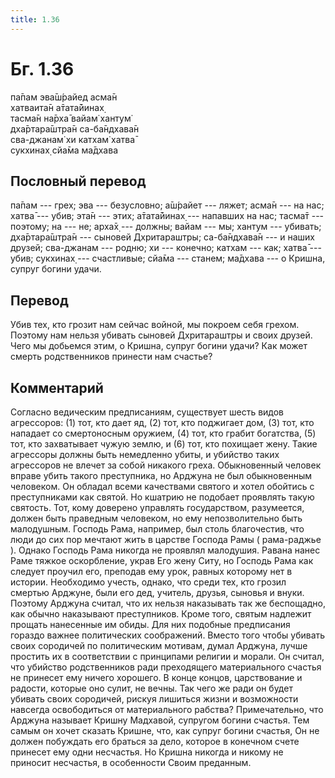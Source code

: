 ```yaml
---
title: 1.36
---
```


# Бг. 1.36
па̄пам эва̄ш́райед асма̄н<br/>
хатваита̄н а̄тата̄йинах̣<br/>
тасма̄н на̄рха̄ вайам̇ хантум̇<br/>
дха̄ртара̄шт̣ра̄н са-ба̄ндхава̄н<br/>
сва-джанам̇ хи катхам̇ хатва̄<br/>
сукхинах̣ сйа̄ма ма̄дхава
## Пословный перевод

па̄пам --- грех; эва --- безусловно; а̄ш́райет --- ляжет; асма̄н --- на нас;
хатва̄ --- убив; эта̄н --- этих; а̄тата̄йинах̣ --- напавших на нас; тасма̄т
--- поэтому; на --- не; арха̄х̣ --- должны; вайам --- мы; хантум ---
убивать; дха̄ртара̄шт̣ра̄н --- сыновей Дхритараштры; са-ба̄ндхава̄н --- и
наших друзей; сва-джанам --- родню; хи --- конечно; катхам --- как;
хатва̄ --- убив; сукхинах̣ --- счастливые; сйа̄ма --- станем; ма̄дхава --- о
Кришна, супруг богини удачи.

## Перевод

Убив тех, кто грозит нам сейчас войной, мы покроем себя грехом. Поэтому
нам нельзя убивать сыновей Дхритараштры и своих друзей. Чего мы добьемся
этим, о Кришна, супруг богини удачи? Как может смерть родственников
принести нам счастье?

## Комментарий

Согласно ведическим предписаниям, существует шесть видов агрессоров: (1)
тот, кто дает яд, (2) тот, кто поджигает дом, (3) тот, кто нападает со
смертоносным оружием, (4) тот, кто грабит богатства, (5) тот, кто
захватывает чужую землю, и (6) тот, кто похищает жену. Такие агрессоры
должны быть немедленно убиты, и убийство таких агрессоров не влечет за
собой никакого греха. Обыкновенный человек вправе убить такого
преступника, но Арджуна не был обыкновенным человеком. Он обладал всеми
качествами святого и хотел обойтись с преступниками как святой. Но
кшатрию не подобает проявлять такую святость. Тот, кому доверено
управлять государством, разумеется, должен быть праведным человеком, но
ему непозволительно быть малодушным. Господь Рама, например, был столь
благочестив, что люди до сих пор мечтают жить в царстве Господа Рамы (
рама-раджье ). Однако Господь Рама никогда не проявлял малодушия. Равана
нанес Раме тяжкое оскорбление, украв Его жену Ситу, но Господь Рама как
следует проучил его, преподав ему урок, равных которому нет в истории.
Необходимо учесть, однако, что среди тех, кто грозил смертью Арджуне,
были его дед, учитель, друзья, сыновья и внуки. Поэтому Арджуна считал,
что их нельзя наказывать так же беспощадно, как обычно наказывают
преступников. Кроме того, святым надлежит прощать нанесенные им обиды.
Для них подобные предписания гораздо важнее политических соображений.
Вместо того чтобы убивать своих сородичей по политическим мотивам, думал
Арджуна, лучше простить их в соответствии с принципами религии и морали.
Он считал, что убийство родственников ради преходящего материального
счастья не принесет ему ничего хорошего. В конце концов, царствование и
радости, которые оно сулит, не вечны. Так чего же ради он будет убивать
своих сородичей, рискуя лишиться жизни и возможности навсегда
освободиться от материального рабства? Примечательно, что Арджуна
называет Кришну Мадхавой, супругом богини счастья. Тем самым он хочет
сказать Кришне, что, как супруг богини счастья, Он не должен побуждать
его браться за дело, которое в конечном счете принесет ему одни
несчастья. Но Кришна никогда и никому не приносит несчастья, в
особенности Своим преданным.
